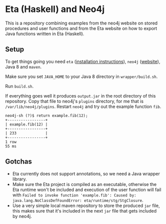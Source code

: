 # Eta (Haskell) and Neo4j

This is a repository combining examples from the neo4j website on
stored procedures and user functions and from the Eta website on how
to export Java functions written in Eta (Haskell).

## Setup

To get things going you need `eta` ([installation instructions](http://eta-lang.org/docs/html/getting-started.html#installating-eta)),
`neo4j` ([website](https://neo4j.com)), Java 8 and `maven`.

Make sure you set `JAVA_HOME` to your Java 8 directory in
`wrapper/build.sh`.

Run `build.sh`.

If everything goes well it produces `output.jar` in the root directory
of this repository. Copy that file to neo4j's `plugins` directory, for
me that is `/var/lib/neo4j/plugins`. Restart `neo4j` and try out the
example function `fib`.

```shell
neo4j-sh (?)$ return example.fib(12);
+-----------------+
| example.fib(12) |
+-----------------+
| 233             |
+-----------------+
1 row
55 ms
```

## Gotchas

- Eta currently does not support annotations, so we need a Java
  wrapper library.
- Make sure the Eta project is compiled as an executable, otherwise
  the Eta runtime won't be included and execution of the user function
  will fail with `Failed to invoke function 'example.fib': Caused by:
  java.lang.NoClassDefFoundError: eta/runtime/stg/StgClosure`.
- Use a very simple local maven repository to store the produced `jar`
  file, this makes sure that it's included in the next `jar` file that
  gets included by neo4j.
